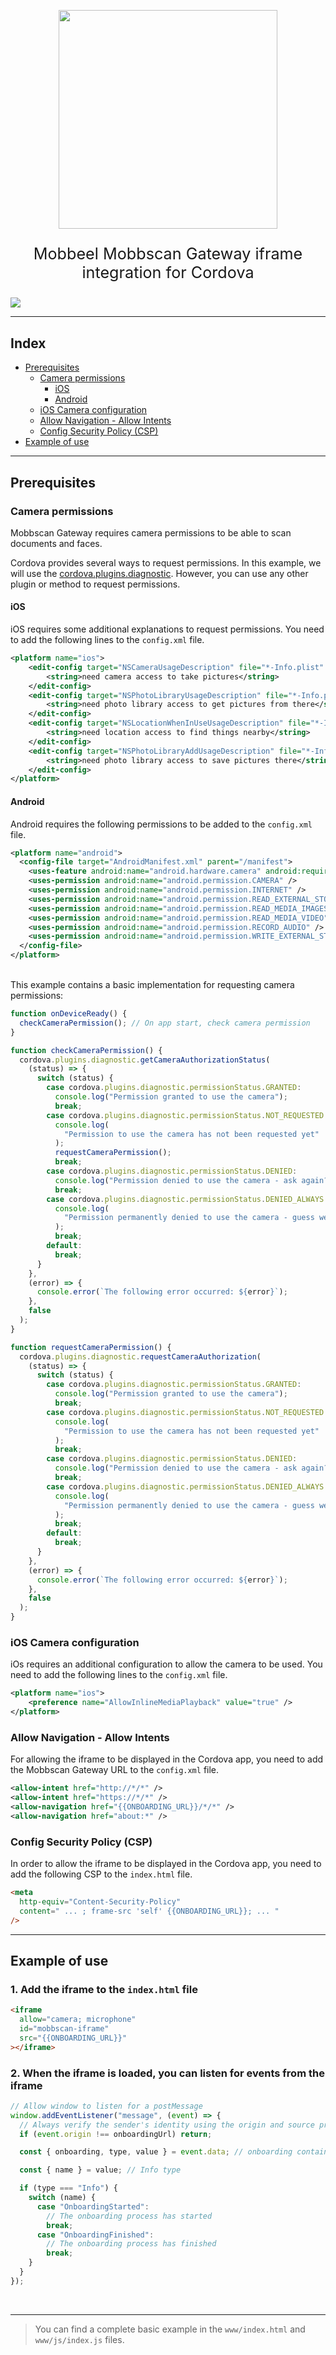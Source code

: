 <p align="center">
  <a href="http://mobbeel.com">
    <img src="https://www.mobbeel.com/wp-content/uploads/2018/08/logo-mobbeel.png" width="350px">
  </a>
  <p align="center" style="font-size:180%;">Mobbeel Mobbscan Gateway iframe integration for Cordova</p>
</p>

[<img src="https://img.shields.io/hexpm/l/plug.svg">](https://raw.githubusercontent.com/Mobbeel/fataar-gradle-plugin/master/LICENSE)

---

## Index

- [Prerequisites](#prerequisites)
  - [Camera permissions](#camera-permissions)
    - [iOS](#ios)
    - [Android](#android)
  - [iOS Camera configuration](#ios-camera-configuration)
  - [Allow Navigation - Allow Intents](#allow-navigation---allow-intents)
  - [Config Security Policy (CSP)](#config-security-policy-csp)
- [Example of use](#example-of-use)

---

## Prerequisites

### Camera permissions

Mobbscan Gateway requires camera permissions to be able to scan documents and faces.

Cordova provides several ways to request permissions. In this example, we will use the [cordova.plugins.diagnostic](https://github.com/dpa99c/cordova-diagnostic-plugin). However, you can use any other plugin or method to request permissions.

#### iOS

iOS requires some additional explanations to request permissions. You need to add the following lines to the `config.xml` file.

```xml
<platform name="ios">
	<edit-config target="NSCameraUsageDescription" file="*-Info.plist" mode="merge">
		<string>need camera access to take pictures</string>
	</edit-config>
	<edit-config target="NSPhotoLibraryUsageDescription" file="*-Info.plist" mode="merge">
		<string>need photo library access to get pictures from there</string>
	</edit-config>
	<edit-config target="NSLocationWhenInUseUsageDescription" file="*-Info.plist" mode="merge">
		<string>need location access to find things nearby</string>
	</edit-config>
	<edit-config target="NSPhotoLibraryAddUsageDescription" file="*-Info.plist" mode="merge">
		<string>need photo library access to save pictures there</string>
	</edit-config>
</platform>
```

#### Android

Android requires the following permissions to be added to the `config.xml` file.

```xml
<platform name="android">
  <config-file target="AndroidManifest.xml" parent="/manifest">
	<uses-feature android:name="android.hardware.camera" android:required="true" />
	<uses-permission android:name="android.permission.CAMERA" />
	<uses-permission android:name="android.permission.INTERNET" />
	<uses-permission android:name="android.permission.READ_EXTERNAL_STORAGE" />
	<uses-permission android:name="android.permission.READ_MEDIA_IMAGES" />
	<uses-permission android:name="android.permission.READ_MEDIA_VIDEO" />
	<uses-permission android:name="android.permission.RECORD_AUDIO" />
	<uses-permission android:name="android.permission.WRITE_EXTERNAL_STORAGE" />
  </config-file>
</platform>
```

<br />
This example contains a basic implementation for requesting camera permissions:

```javascript
function onDeviceReady() {
  checkCameraPermission(); // On app start, check camera permission
}

function checkCameraPermission() {
  cordova.plugins.diagnostic.getCameraAuthorizationStatus(
    (status) => {
      switch (status) {
        case cordova.plugins.diagnostic.permissionStatus.GRANTED:
          console.log("Permission granted to use the camera");
          break;
        case cordova.plugins.diagnostic.permissionStatus.NOT_REQUESTED:
          console.log(
            "Permission to use the camera has not been requested yet"
          );
          requestCameraPermission();
          break;
        case cordova.plugins.diagnostic.permissionStatus.DENIED:
          console.log("Permission denied to use the camera - ask again?");
          break;
        case cordova.plugins.diagnostic.permissionStatus.DENIED_ALWAYS:
          console.log(
            "Permission permanently denied to use the camera - guess we won't be using it then!"
          );
          break;
        default:
          break;
      }
    },
    (error) => {
      console.error(`The following error occurred: ${error}`);
    },
    false
  );
}

function requestCameraPermission() {
  cordova.plugins.diagnostic.requestCameraAuthorization(
    (status) => {
      switch (status) {
        case cordova.plugins.diagnostic.permissionStatus.GRANTED:
          console.log("Permission granted to use the camera");
          break;
        case cordova.plugins.diagnostic.permissionStatus.NOT_REQUESTED:
          console.log(
            "Permission to use the camera has not been requested yet"
          );
          break;
        case cordova.plugins.diagnostic.permissionStatus.DENIED:
          console.log("Permission denied to use the camera - ask again?");
          break;
        case cordova.plugins.diagnostic.permissionStatus.DENIED_ALWAYS:
          console.log(
            "Permission permanently denied to use the camera - guess we won't be using it then!"
          );
          break;
        default:
          break;
      }
    },
    (error) => {
      console.error(`The following error occurred: ${error}`);
    },
    false
  );
}
```

### iOS Camera configuration

iOs requires an additional configuration to allow the camera to be used. You need to add the following lines to the `config.xml` file.

```xml
<platform name="ios">
	<preference name="AllowInlineMediaPlayback" value="true" />
</platform>
```

### Allow Navigation - Allow Intents

For allowing the iframe to be displayed in the Cordova app, you need to add the Mobbscan Gateway URL to the `config.xml` file.

```xml
<allow-intent href="http://*/*" />
<allow-intent href="https://*/*" />
<allow-navigation href="{{ONBOARDING_URL}}/*/*" />
<allow-navigation href="about:*" />
```

### Config Security Policy (CSP)

In order to allow the iframe to be displayed in the Cordova app, you need to add the following CSP to the `index.html` file.

```html
<meta
  http-equiv="Content-Security-Policy"
  content=" ... ; frame-src 'self' {{ONBOARDING_URL}}; ... "
/>
```

---

## Example of use

### 1. Add the iframe to the `index.html` file

```html
<iframe
  allow="camera; microphone"
  id="mobbscan-iframe"
  src="{{ONBOARDING_URL}}"
></iframe>
```

### 2. When the iframe is loaded, you can listen for events from the iframe

```javascript
// Allow window to listen for a postMessage
window.addEventListener("message", (event) => {
  // Always verify the sender's identity using the origin and source properties to avoid security leaks
  if (event.origin !== onboardingUrl) return;

  const { onboarding, type, value } = event.data; // onboarding contains onboardingToken, returnUrl and scanId

  const { name } = value; // Info type

  if (type === "Info") {
    switch (name) {
      case "OnboardingStarted":
        // The onboarding process has started
        break;
      case "OnboardingFinished":
        // The onboarding process has finished
        break;
    }
  }
});
```

</br>

---

> You can find a complete basic example in the `www/index.html` and `www/js/index.js` files.
